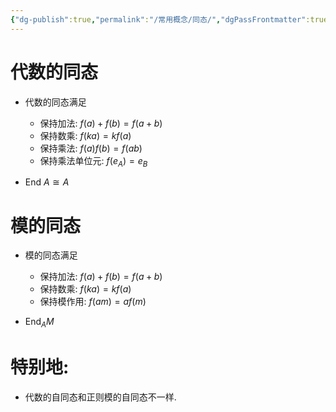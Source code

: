 ```yaml
---
{"dg-publish":true,"permalink":"/常用概念/同态/","dgPassFrontmatter":true,"created":"2024-08-14T21:29:22.625+08:00","updated":"2024-08-14T22:01:42.462+08:00"}
---
```


# 代数的同态 
+ 代数的同态满足 
	+ 保持加法: $f(a)+f(b)=f(a+b)$
	+ 保持数乘: $f(ka)=kf(a)$
	+ 保持乘法: $f(a)f(b)=f(ab)$
	+ 保持乘法单位元: $f(e_A)=e_B$

	
+  $\mathrm{End\ }A\cong A$

# 模的同态
+ 模的同态满足
	+ 保持加法: $f(a)+f(b)=f(a+b)$
	+ 保持数乘: $f(ka)=kf(a)$
	+ 保持模作用: $f(am)=af(m)$


 + $\mathrm{End }_AM$



# 特别地:

+  代数的自同态和正则模的自同态不一样.